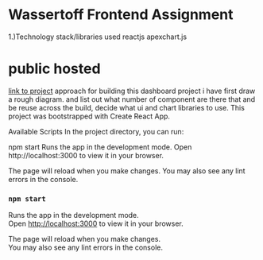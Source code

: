 <h1>Wassertoff Frontend Assignment</h1>
1.)Technology stack/libraries used
reactjs
apexchart.js

<h1>public hosted</h1>
<a href="https://65b69da04d919a8b76bf5302--inquisitive-genie-a13ef4.netlify.app/">link to project</a>
approach
for building this dashboard project i have first draw a rough diagram. and list out what number of component are there that and be reuse across the build, decide what ui and chart libraries to use.
This project was bootstrapped with Create React App.

Available Scripts
In the project directory, you can run:

npm start
Runs the app in the development mode.
Open http://localhost:3000 to view it in your browser.

The page will reload when you make changes.
You may also see any lint errors in the console.

### `npm start `

Runs the app in the development mode.\
Open [http://localhost:3000](http://localhost:3000) to view it in your browser.

The page will reload when you make changes.\
You may also see any lint errors in the console.

